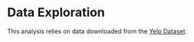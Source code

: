 # Data Exploration
This analysis relies on data downloaded from the [Yelp Dataset](https://www.yelp.com/dataset).
